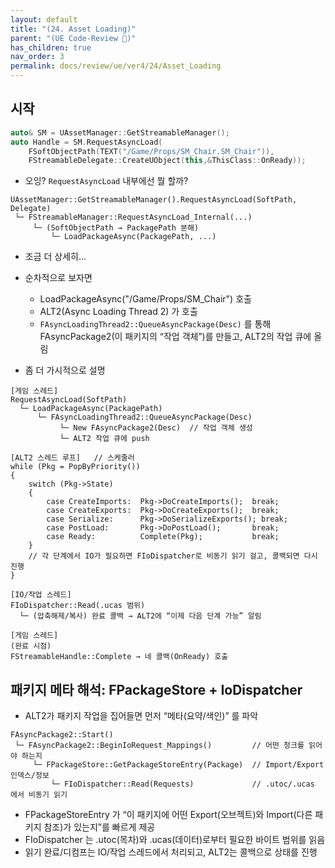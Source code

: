 ```yaml
---
layout: default
title: "(24. Asset Loading)"
parent: "(UE Code-Review 🤖)"
has_children: true
nav_order: 3
permalink: docs/review/ue/ver4/24/Asset_Loading
---
```


## 시작

```cpp
auto& SM = UAssetManager::GetStreamableManager();
auto Handle = SM.RequestAsyncLoad(
    FSoftObjectPath(TEXT("/Game/Props/SM_Chair.SM_Chair")),
    FStreamableDelegate::CreateUObject(this,&ThisClass::OnReady));

```

* 오잉? `RequestAsyncLoad` 내부에선 뭘 할까?

```
UAssetManager::GetStreamableManager().RequestAsyncLoad(SoftPath, Delegate)
 └─ FStreamableManager::RequestAsyncLoad_Internal(...)
     └─ (SoftObjectPath → PackagePath 분해)
         └─ LoadPackageAsync(PackagePath, ...)
```

* 조금 더 상세히...

* 순차적으로 보자면
    * LoadPackageAsync("/Game/Props/SM_Chair") 호출
    * ALT2(Async Loading Thread 2) 가 호출
    * `FAsyncLoadingThread2::QueueAsyncPackage(Desc)` 를 통해 FAsyncPackage2(이 패키지의 “작업 객체”)를 만들고, ALT2의 작업 큐에 올림

* 좀 더 가시적으로 설명

```
[게임 스레드]
RequestAsyncLoad(SoftPath)
  └─ LoadPackageAsync(PackagePath)
      └─ FAsyncLoadingThread2::QueueAsyncPackage(Desc)
           └─ New FAsyncPackage2(Desc)  // 작업 객체 생성
           └─ ALT2 작업 큐에 push

[ALT2 스레드 루프]   // 스케줄러
while (Pkg = PopByPriority())
{
    switch (Pkg->State)
    {
        case CreateImports:  Pkg->DoCreateImports();  break;
        case CreateExports:  Pkg->DoCreateExports();  break;
        case Serialize:      Pkg->DoSerializeExports(); break;
        case PostLoad:       Pkg->DoPostLoad();       break;
        case Ready:          Complete(Pkg);           break;
    }
    // 각 단계에서 IO가 필요하면 FIoDispatcher로 비동기 읽기 걸고, 콜백되면 다시 진행
}

[IO/작업 스레드]
FIoDispatcher::Read(.ucas 범위)
  └─ (압축해제/복사) 완료 콜백 → ALT2에 “이제 다음 단계 가능” 알림

[게임 스레드]
(완료 시점)
FStreamableHandle::Complete → 네 콜백(OnReady) 호출
```

## 패키지 메타 해석: FPackageStore + IoDispatcher

* ALT2가 패키지 작업을 집어들면 먼저 “메타(요약/색인)” 를 파악

```
FAsyncPackage2::Start()
 └─ FAsyncPackage2::BeginIoRequest_Mappings()         // 어떤 청크를 읽어야 하는지
     └─ FPackageStore::GetPackageStoreEntry(Package)  // Import/Export 인덱스/정보
         └─ FIoDispatcher::Read(Requests)             // .utoc/.ucas 에서 비동기 읽기

```

* FPackageStoreEntry 가 “이 패키지에 어떤 Export(오브젝트)와 Import(다른 패키지 참조)가 있는지”를 빠르게 제공
* FIoDispatcher 는 .utoc(목차)와 .ucas(데이터)로부터 필요한 바이트 범위를 읽음
* 읽기 완료/디컴프는 IO/작업 스레드에서 처리되고, ALT2는 콜백으로 상태를 진행


